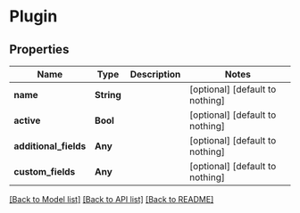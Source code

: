 # Plugin


## Properties
Name | Type | Description | Notes
------------ | ------------- | ------------- | -------------
**name** | **String** |  | [optional] [default to nothing]
**active** | **Bool** |  | [optional] [default to nothing]
**additional_fields** | **Any** |  | [optional] [default to nothing]
**custom_fields** | **Any** |  | [optional] [default to nothing]


[[Back to Model list]](../README.md#models) [[Back to API list]](../README.md#api-endpoints) [[Back to README]](../README.md)


